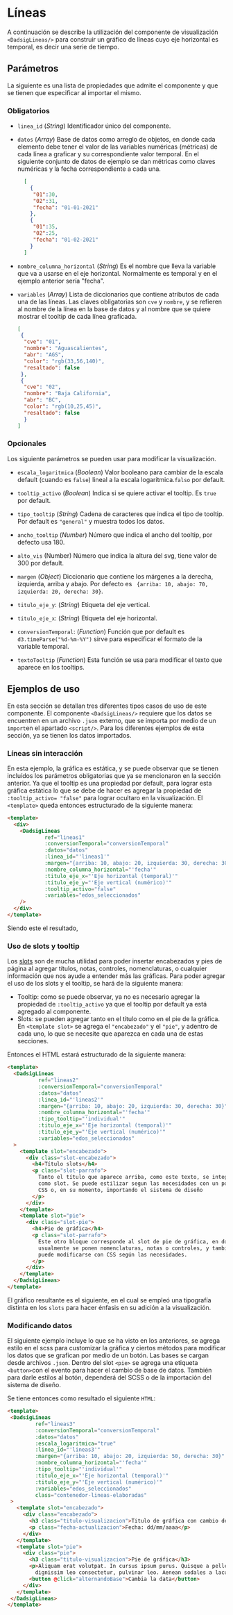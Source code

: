 # Líneas

A continuación se describe la utilización del componente de visualización `<DadsigLineas/>` para construir un
gráfico de líneas cuyo eje horizontal es temporal, es decir una serie de tiempo.

## Parámetros

La siguiente es una lista de propiedades que admite el componente y que se tienen que especificar al importar el mismo.

### Obligatorios

* `linea_id` (_String_) Identificador único del componente.
* `datos` (_Array_) Base de datos como arreglo de objetos, en donde cada elemento debe tener el valor de las variables 
numéricas (métricas) de cada línea a graficar y su correspondiente valor temporal. En el siguiente conjunto de datos 
de ejemplo se dan métricas como claves numéricas y la fecha correspondiente a cada una.

    ```json
      [
        {
         "01":30,
         "02":31,
         "fecha": "01-01-2021"
        },
        {
         "01":35,
         "02":25,
         "fecha": "01-02-2021"
        }
      ]
    ```

* `nombre_columna_horizontal` (_String_) Es el nombre que lleva la variable que va a usarse en el eje horizontal.
  Normalmente es temporal y en el ejemplo anterior sería "fecha".
* `variables` (_Array_) Lista de diccionarios que contiene atributos de cada una de las líneas. Las claves
  obligatorias son `cve` y `nombre`, y se refieren al nombre de la línea en la base de datos y al nombre que se quiere 
  mostrar el tooltip de cada línea graficada.

  ```json
  [
   {
    "cve": "01",
    "nombre": "Aguascalientes",
    "abr": "AGS",
    "color": "rgb(33,56,140)",
    "resaltado": false
   },
   {
    "cve": "02",
    "nombre": "Baja California",
    "abr": "BC",
    "color": "rgb(10,25,45)",
    "resaltado": false
    }
  ]
  ```

### Opcionales

Los siguiente parámetros se pueden usar para modificar la visualización.

* `escala_logaritmica` (_Boolean_) Valor booleano para cambiar de la escala default (cuando es `false`) lineal a la 
escala logarítmica.`falso` por default.

* `tooltip_activo` (_Boolean_) Indica si se quiere activar el tooltip. Es `true` por default.
* `tipo_tooltip` (_String_) Cadena de caracteres que indica el tipo de tooltip. Por default es `"general"` y 
muestra todos los datos.
* `ancho_tooltip` (_Number_) Número que indica el ancho del tooltip, por defecto usa 180.
* `alto_vis` (Number) Número que indica la altura del svg, tiene valor de 300 por default.
* `margen` (_Object_) Diccionario que contiene los márgenes a la derecha, izquierda, arriba y abajo. Por defecto
  es ` {arriba: 10, abajo: 70, izquierda: 20, derecha: 30}`.
* `titulo_eje_y`: (_String_) Etiqueta del eje vertical.
* `titulo_eje_x`: (_String_) Etiqueta del eje horizontal.
* `conversionTemporal`: (_Function_) Función que por default es `d3.timeParse("%d-%m-%Y")` sirve para especificar el
  formato de la variable temporal.
* `textoTooltip` (_Function_) Esta función se usa para modificar el texto que aparece en los tooltips.

## Ejemplos de uso

En esta sección se detallan tres diferentes tipos casos de uso de este componente. El componente `<DadsigLineas/>`
requiere que los datos se encuentren en un archivo `.json` externo, que se importa por medio de un `import`en el 
apartado `<script/>`. Para los diferentes ejemplos de esta sección, ya se tienen los datos importados.

### Líneas sin interacción

En esta ejemplo, la gráfica es estática, y se puede observar que se tienen incluídos los parámetros obligatorias que ya
se mencionaron en la sección anterior. Ya que el tooltip es una propiedad por default, para lograr esta gráfica estática
lo que se debe de hacer es agregar la propiedad de `:tooltip_activo= "false"` para lograr ocultaro en la visualización. 
El `<template>` queda entonces estructurado de la siguiente manera:

```html
<template>
  <div>
    <DadsigLineas
            ref="lineas1"
            :conversionTemporal="conversionTemporal"
            :datos="datos"
            :linea_id="'lineas1'"
            :margen="{arriba: 10, abajo: 20, izquierda: 30, derecha: 30}"
            :nombre_columna_horizontal="'fecha'"
            :titulo_eje_x="'Eje horizontal (temporal)'"
            :titulo_eje_y="'Eje vertical (numérico)'"
            :tooltip_activo="false"
            :variables="edos_seleccionados"
    />
  </div>
</template>
```

Siendo este el resultado,

<lineas-basico/>

### Uso de slots y tooltip
Los [slots](https://vuejs.org/guide/components/slots.html) son de mucha utilidad para poder insertar encabezados y pies 
de página al agregar títulos, notas, controles, nomenclaturas, o cualquier información que nos ayude a entender más 
las gráficas. Para poder agregar el uso de los slots y el tooltip, se hará de la siguiente manera:

* Tooltip: como se puede observar, ya no es necesario agregar la propiedad de `:tooltip_activo` ya que el tooltip por 
  default ya está agregado al componente.
* Slots: se pueden agregar tanto en el título como en el pie de la gráfica. En `<template slot>` se agrega el
  `"encabezado"` y el `"pie"`, y adentro de cada uno, lo que se necesite que aparezca en cada una de estas secciones.

Entonces el HTML estará estructurado de la siguiente manera:

```html
<template>
  <DadsigLineas
          ref="lineas2"
          :conversionTemporal="conversionTemporal"
          :datos="datos"
          :linea_id="'lineas2'"
          :margen="{arriba: 10, abajo: 20, izquierda: 30, derecha: 30}"
          :nombre_columna_horizontal="'fecha'"
          :tipo_tooltip="'individual'"
          :titulo_eje_x="'Eje horizontal (temporal)'"
          :titulo_eje_y="'Eje vertical (numérico)'"
          :variables="edos_seleccionados"
  >
    <template slot="encabezado">
      <div class="slot-encabezado">
        <h4>Título slots</h4>
        <p class="slot-parrafo">
          Tanto el título que aparece arriba, como este texto, se integran
          como slot. Se puede estilizar segun las necesidades con un poco de
          CSS o, en su momento, importando el sistema de diseño
        </p>
      </div>
    </template>
    <template slot="pie">
      <div class="slot-pie">
        <h4>Pie de gráfica</h4>
        <p class="slot-parrafo">
          Este otro bloque corresponde al slot de pie de gráfica, en donde
          usualmente se ponen nomenclaturas, notas o controles, y también
          puede modificarse con CSS según las necesidades.
        </p>
      </div>
    </template>
  </DadsigLineas>
</template>
```
El gráfico resultante es el siguiente, en el cual se empleó una tipografía distinta en los `slots` para
hacer énfasis en su adición a la visualización.

<lineas-slots-tooltip/>

### Modificando datos

El siguiente ejemplo incluye lo que se ha visto en los anteriores, se agrega estilo en el scss para customizar la
gráfica y ciertos métodos para modificar los datos que se grafican por medio de un botón. Las bases se cargan
desde archivos `.json`. Dentro del slot `<pie>` se agrega una etiqueta `<button>`con el evento para hacer el 
cambio de base de datos. También para darle estilos al botón, dependerá del SCSS o de la importación del 
sistema de diseño.

Se tiene entonces como resultado el siguiente `HTML`:
 ```html
<template>
  <DadsigLineas
          ref="lineas3"
          :conversionTemporal="conversionTemporal"
          :datos="datos"
          :escala_logaritmica="true"
          :linea_id="'lineas3'"
          :margen="{arriba: 10, abajo: 20, izquierda: 50, derecha: 30}"
          :nombre_columna_horizontal="'fecha'"
          :tipo_tooltip="'individual'"
          :titulo_eje_x="'Eje horizontal (temporal)'"
          :titulo_eje_y="'Eje vertical (numérico)'"
          :variables="edos_seleccionados"
          class="contenedor-lineas-elaboradas"
  >
    <template slot="encabezado">
      <div class="encabezado">
        <h3 class="titulo-visualizacion">Titulo de gráfica con cambio de datos</h3>
        <p class="fecha-actualizacion">Fecha: dd/mm/aaaa</p>
      </div>
    </template>
    <template slot="pie">
      <div class="pie">
        <h3 class="titulo-visualizacion">Pie de gráfica</h3>
        <p>Aliquam erat volutpat. In cursus ipsum purus. Quisque a pellentesque justo. Donec nec justo sodales,
          dignissim leo consectetur, pulvinar leo. Aenean sodales a lacus eget porta.</p>
        <button @click="alternandoBase">Cambia la data</button>
      </div>
    </template>
  </DadsigLineas>
</template>
```
<lineas-cambiando-base/>